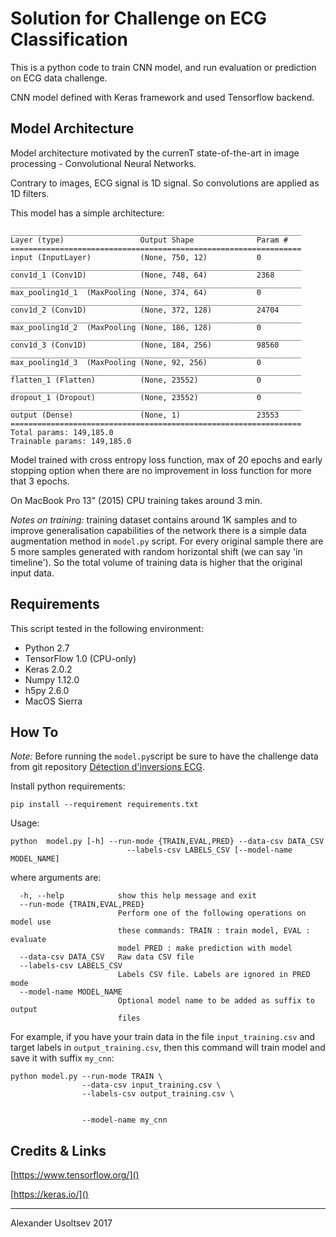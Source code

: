 # Solution for Challenge on ECG Classification

This is a python code to train CNN model, and run evaluation or prediction on ECG data challenge. 

CNN model defined with Keras framework and used Tensorflow backend.

## Model Architecture
Model architecture motivated by the currenT state-of-the-art in image processing - Convolutional Neural Networks. 

Contrary to images, ECG signal is 1D signal. So convolutions are applied as 1D filters.

This model has a simple architecture:

```
_________________________________________________________________
Layer (type)                 Output Shape              Param #   
=================================================================
input (InputLayer)           (None, 750, 12)           0         
_________________________________________________________________
conv1d_1 (Conv1D)            (None, 748, 64)           2368      
_________________________________________________________________
max_pooling1d_1  (MaxPooling (None, 374, 64)           0         
_________________________________________________________________
conv1d_2 (Conv1D)            (None, 372, 128)          24704     
_________________________________________________________________
max_pooling1d_2  (MaxPooling (None, 186, 128)          0         
_________________________________________________________________
conv1d_3 (Conv1D)            (None, 184, 256)          98560     
_________________________________________________________________
max_pooling1d_3  (MaxPooling (None, 92, 256)           0         
_________________________________________________________________
flatten_1 (Flatten)          (None, 23552)             0         
_________________________________________________________________
dropout_1 (Dropout)          (None, 23552)             0         
_________________________________________________________________
output (Dense)               (None, 1)                 23553     
=================================================================
Total params: 149,185.0
Trainable params: 149,185.0
``` 

Model trained with cross entropy loss function, max of 20 epochs and early stopping option when there are no improvement in loss function for more that 3 epochs.

On MacBook Pro 13" (2015) CPU training takes around 3 min.

*Notes on training:* training dataset contains around 1K samples and to improve generalisation capabilities of the network there is a simple data augmentation method in `model.py` script. For every original sample there are 5 more samples generated with random horizontal shift (we can say 'in timeline'). So the total volume of training data is higher that the original input data.

## Requirements
This script tested in the following environment:

* Python 2.7
* TensorFlow 1.0 (CPU-only)
* Keras 2.0.2
* Numpy 1.12.0
* h5py 2.6.0
* MacOS Sierra

## How To

*Note:* Before running the `model.py`script be sure to have the challenge data from git repository [Détection d'inversions ECG](https://github.com/liyongsea/challenge-data).

Install python requirements:

`pip install --requirement requirements.txt`

Usage:

```
python  model.py [-h] --run-mode {TRAIN,EVAL,PRED} --data-csv DATA_CSV 
						  --labels-csv LABELS_CSV [--model-name MODEL_NAME]
```
where arguments are:

```
  -h, --help            show this help message and exit
  --run-mode {TRAIN,EVAL,PRED}
                        Perform one of the following operations on model use
                        these commands: TRAIN : train model, EVAL : evaluate
                        model PRED : make prediction with model
  --data-csv DATA_CSV   Raw data CSV file
  --labels-csv LABELS_CSV
                        Labels CSV file. Labels are ignored in PRED mode
  --model-name MODEL_NAME
                        Optional model name to be added as suffix to output
                        files
```

For example, if you have your train data in the file `input_training.csv` and target labels in `output_training.csv`, then this command will train model and save it with suffix `my_cnn`:

```
python model.py --run-mode TRAIN \
                --data-csv input_training.csv \
                --labels-csv output_training.csv \
     
     
                --model-name my_cnn
```

## Credits & Links

[https://www.tensorflow.org/]()

[https://keras.io/]()

______________
Alexander Usoltsev 2017